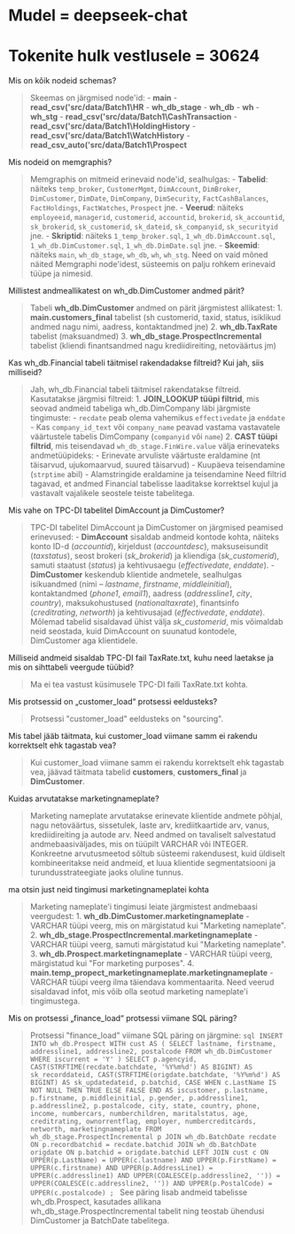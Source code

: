 # Mudel = deepseek-chat
# Tokenite hulk vestlusele = 30624


Mis on kõik nodeid schemas?

>Skeemas on järgmised node'id: - **main** - **read_csv('src/data/Batch1\HR** - **wh_db_stage** - **wh_db** - **wh** - **wh_stg** - **read_csv('src/data/Batch1\CashTransaction** - **read_csv('src/data/Batch1\HoldingHistory** - **read_csv('src/data/Batch1\WatchHistory** - **read_csv_auto('src/data/Batch1\Prospect**

Mis nodeid on memgraphis?

>Memgraphis on mitmeid erinevaid node'id, sealhulgas: - **Tabelid**: näiteks `temp_broker`, `CustomerMgmt`, `DimAccount`, `DimBroker`, `DimCustomer`, `DimDate`, `DimCompany`, `DimSecurity`, `FactCashBalances`, `FactHoldings`, `FactWatches`, `Prospect` jne. - **Veerud**: näiteks `employeeid`, `managerid`, `customerid`, `accountid`, `brokerid`, `sk_accountid`, `sk_brokerid`, `sk_customerid`, `sk_dateid`, `sk_companyid`, `sk_securityid` jne. - **Skriptid**: näiteks `1_temp_broker.sql`, `1_wh_db.DimAccount.sql`, `1_wh_db.DimCustomer.sql`, `1_wh_db.DimDate.sql` jne. - **Skeemid**: näiteks `main`, `wh_db_stage`, `wh_db`, `wh`, `wh_stg`. Need on vaid mõned näited Memgraphi node'idest, süsteemis on palju rohkem erinevaid tüüpe ja nimesid.

Millistest andmeallikatest on wh_db.DimCustomer andmed pärit?

>Tabeli **wh_db.DimCustomer** andmed on pärit järgmistest allikatest: 1. **main.customers_final** tabelist (sh customerid, taxid, status, isiklikud andmed nagu nimi, aadress, kontaktandmed jne) 2. **wh_db.TaxRate** tabelist (maksuandmed) 3. **wh_db_stage.ProspectIncremental** tabelist (kliendi finantsandmed nagu krediidireiting, netoväärtus jm)

Kas wh_db.Financial tabeli täitmisel rakendadakse filtreid? Kui jah, siis milliseid?

>Jah, wh_db.Financial tabeli täitmisel rakendatakse filtreid. Kasutatakse järgmisi filtreid: 1. **JOIN_LOOKUP tüüpi filtrid**, mis seovad andmeid tabeliga wh_db.DimCompany läbi järgmiste tingimuste: - `recdate` peab olema vahemikus `effectivedate` ja `enddate` - Kas `company_id_text` või `company_name` peavad vastama vastavatele väärtustele tabelis DimCompany (`companyid` või `name`) 2. **CAST tüüpi filtrid**, mis teisendavad `wh_db_stage.FinWire.value` välja erinevateks andmetüüpideks: - Erinevate arvuliste väärtuste eraldamine (nt täisarvud, ujukomaarvud, suured täisarvud) - Kuupäeva teisendamine (`strptime` abil) - Alamstringide eraldamine ja teisendamine Need filtrid tagavad, et andmed Financial tabelisse laaditakse korrektsel kujul ja vastavalt vajalikele seostele teiste tabelitega.

Mis vahe on TPC-DI tabelitel DimAccount ja DimCustomer?

>TPC-DI tabelitel DimAccount ja DimCustomer on järgmised peamised erinevused: - **DimAccount** sisaldab andmeid kontode kohta, näiteks konto ID-d (*accountid*), kirjeldust (*accountdesc*), maksuseisundit (*taxstatus*), seost brokeri (*sk_brokerid*) ja kliendiga (*sk_customerid*), samuti staatust (*status*) ja kehtivusaegu (*effectivedate*, *enddate*). - **DimCustomer** keskendub klientide andmetele, sealhulgas isikuandmed (nimi – *lastname*, *firstname*, *middleinitial*), kontaktandmed (*phone1*, *email1*), aadress (*addressline1*, *city*, *country*), maksukohustused (*nationaltaxrate*), finantsinfo (*creditrating*, *networth*) ja kehtivusajad (*effectivedate*, *enddate*). Mõlemad tabelid sisaldavad ühist välja *sk_customerid*, mis võimaldab neid seostada, kuid DimAccount on suunatud kontodele, DimCustomer aga klientidele.

Milliseid andmeid sisaldab TPC-DI fail TaxRate.txt, kuhu need laetakse ja mis on sihttabeli veergude tüübid?

>Ma ei tea vastust küsimusele TPC-DI faili TaxRate.txt kohta.

Mis protsessid on „customer_load“ protsessi eeldusteks?

>Protsessi "customer_load" eeldusteks on "sourcing".

Mis tabel jääb täitmata, kui customer_load viimane samm ei rakendu korrektselt ehk tagastab vea?

>Kui customer_load viimane samm ei rakendu korrektselt ehk tagastab vea, jäävad täitmata tabelid **customers**, **customers_final** ja **DimCustomer**.

Kuidas arvutatakse marketingnameplate?

>Marketing nameplate arvutatakse erinevate klientide andmete põhjal, nagu netoväärtus, sissetulek, laste arv, krediitkaartide arv, vanus, krediidireiting ja autode arv. Need andmed on tavaliselt salvestatud andmebaasiväljades, mis on tüüpilt VARCHAR või INTEGER. Konkreetne arvutusmeetod sõltub süsteemi rakendusest, kuid üldiselt kombineeritakse neid andmeid, et luua klientide segmentatsiooni ja turundusstrateegiate jaoks oluline tunnus.

ma otsin just neid tingimusi marketingnameplatei kohta

>Marketing nameplate'i tingimusi leiate järgmistest andmebaasi veergudest: 1. **wh_db.DimCustomer.marketingnameplate** - VARCHAR tüüpi veerg, mis on märgistatud kui "Marketing nameplate". 2. **wh_db_stage.ProspectIncremental.marketingnameplate** - VARCHAR tüüpi veerg, samuti märgistatud kui "Marketing nameplate". 3. **wh_db.Prospect.marketingnameplate** - VARCHAR tüüpi veerg, märgistatud kui "For marketing purposes". 4. **main.temp_propect_marketingnameplate.marketingnameplate** - VARCHAR tüüpi veerg ilma täiendava kommentaarita. Need veerud sisaldavad infot, mis võib olla seotud marketing nameplate'i tingimustega.

Mis on protsessi „finance_load“ protsessi viimane SQL päring?

>Protsessi "finance_load" viimane SQL päring on järgmine: ```sql INSERT INTO wh_db.Prospect WITH cust AS ( SELECT lastname, firstname, addressline1, addressline2, postalcode FROM wh_db.DimCustomer WHERE iscurrent = 'Y' ) SELECT p.agencyid, CAST(STRFTIME(recdate.batchdate, '%Y%m%d') AS BIGINT) AS sk_recorddateid, CAST(STRFTIME(origdate.batchdate, '%Y%m%d') AS BIGINT) AS sk_updatedateid, p.batchid, CASE WHEN c.LastName IS NOT NULL THEN TRUE ELSE FALSE END AS iscustomer, p.lastname, p.firstname, p.middleinitial, p.gender, p.addressline1, p.addressline2, p.postalcode, city, state, country, phone, income, numbercars, numberchildren, maritalstatus, age, creditrating, ownorrentflag, employer, numbercreditcards, networth, marketingnameplate FROM wh_db_stage.ProspectIncremental p JOIN wh_db.BatchDate recdate ON p.recordbatchid = recdate.batchid JOIN wh_db.BatchDate origdate ON p.batchid = origdate.batchid LEFT JOIN cust c ON UPPER(p.LastName) = UPPER(c.lastname) AND UPPER(p.FirstName) = UPPER(c.firstname) AND UPPER(p.AddressLine1) = UPPER(c.addressline1) AND UPPER(COALESCE(p.addressline2, '')) = UPPER(COALESCE(c.addressline2, '')) AND UPPER(p.PostalCode) = UPPER(c.postalcode) ; ``` See päring lisab andmeid tabelisse wh_db.Prospect, kasutades allikana wh_db_stage.ProspectIncremental tabelit ning teostab ühendusi DimCustomer ja BatchDate tabelitega.
